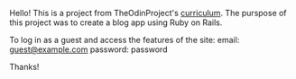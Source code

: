 Hello! This is a project from TheOdinProject's [curriculum](https://www.theodinproject.com/courses/web-development-101/lessons/ruby-on-rails?ref=lnav). The purspose of this project was to create a blog app using Ruby on Rails.

To log in as a guest and access the features of the site:
email: guest@example.com
password: password

Thanks!